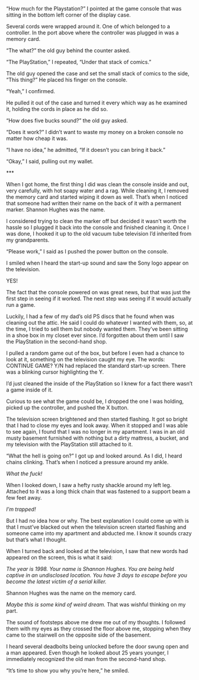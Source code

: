 “How much for the Playstation?” I pointed at the game console that was sitting in the bottom left corner of the display case.  
  
Several cords were wrapped around it. One of which belonged to a controller. In the port above where the controller was plugged in was a memory card.  
  
“The what?” the old guy behind the counter asked.  
  
“The PlayStation,” I repeated, “Under that stack of comics.”  
  
The old guy opened the case and set the small stack of comics to the side, “This thing?” He placed his finger on the console.  
  
“Yeah,” I confirmed.  
  
He pulled it out of the case and turned it every which way as he examined it, holding the cords in place as he did so.  
  
“How does five bucks sound?” the old guy asked.  
  
“Does it work?” I didn’t want to waste my money on a broken console no matter how cheap it was.  
  
“I have no idea,” he admitted, “If it doesn’t you can bring it back.”  
  
“Okay,” I said, pulling out my wallet.  
  
\*\*\*  
  
When I got home, the first thing I did was clean the console inside and out, very carefully, with hot soapy water and a rag. While cleaning it, I removed the memory card and started wiping it down as well. That’s when I noticed that someone had written their name on the back of it with a permanent marker. Shannon Hughes was the name.  
  
I considered trying to clean the marker off but decided it wasn’t worth the hassle so I plugged it back into the console and finished cleaning it. Once I was done, I hooked it up to the old vacuum tube television I’d inherited from my grandparents.  
  
“Please work,” I said as I pushed the power button on the console.  
  
I smiled when I heard the start-up sound and saw the Sony logo appear on the television.

YES!  
  
The fact that the console powered on was great news, but that was just the first step in seeing if it worked. The next step was seeing if it would actually run a game.  
  
Luckily, I had a few of my dad’s old PS discs that he found when was cleaning out the attic. He said I could do whatever I wanted with them, so, at the time, I tried to sell them but nobody wanted them. They’ve been sitting in a shoe box in my closet ever since. I’d forgotten about them until I saw the PlayStation in the second-hand shop.  
  
I pulled a random game out of the box, but before I even had a chance to look at it, something on the television caught my eye. The words: CONTINUE GAME? Y/N had replaced the standard start-up screen. There was a blinking cursor highlighting the Y.  
  
I’d just cleaned the inside of the PlayStation so I knew for a fact there wasn’t a game inside of it.  
  
Curious to see what the game could be, I dropped the one I was holding, picked up the controller, and pushed the X button.  
  
The television screen brightened and then started flashing. It got so bright that I had to close my eyes and look away. When it stopped and I was able to see again, I found that I was no longer in my apartment. I was in an old musty basement furnished with nothing but a dirty mattress, a bucket, and my television with the PlayStation still attached to it.  
  
“What the hell is going on?” I got up and looked around. As I did, I heard chains clinking. That’s when I noticed a pressure around my ankle.  
  
*What the fuck!*  
  
When I looked down, I saw a hefty rusty shackle around my left leg. Attached to it was a long thick chain that was fastened to a support beam a few feet away.  
  
*I’m trapped!*

But I had no idea how or why. The best explanation I could come up with is that I must’ve blacked out when the television screen started flashing and someone came into my apartment and abducted me. I know it sounds crazy but that’s what I thought.  
  
When I turned back and looked at the television, I saw that new words had appeared on the screen, this is what it said:  
  
*The year is 1998. Your name is Shannon Hughes. You are being held captive in an undisclosed location. You have 3 days to escape before you become the latest victim of a serial killer.*  
  
Shannon Hughes was the name on the memory card.

*Maybe this is some kind of weird dream.* That was wishful thinking on my part.  
  
The sound of footsteps above me drew me out of my thoughts. I followed them with my eyes as they crossed the floor above me, stopping when they came to the stairwell on the opposite side of the basement.  
  
I heard several deadbolts being unlocked before the door swung open and a man appeared. Even though he looked about 25 years younger, I immediately recognized the old man from the second-hand shop.  
  
“It’s time to show you why you’re here,” he smiled.  
